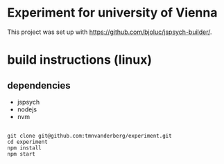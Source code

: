 # Experiment for university of Vienna

This project was set up with https://github.com/bjoluc/jspsych-builder/. 

# build instructions (linux)

## dependencies
- jspsych
- nodejs
- nvm
##
```
git clone git@github.com:tmnvanderberg/experiment.git
cd experiment
npm install
npm start
```



